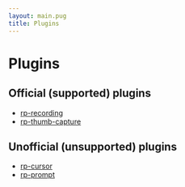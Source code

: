 ```yaml
---
layout: main.pug
title: Plugins
---
```


# Plugins

## Official (supported) plugins
- <a href="https://www.npmjs.com/package/rp-recording">rp-recording</a>
- <a href="https://github.com/ysulyma/rp-thumb-capture">rp-thumb-capture</a>

## Unofficial (unsupported) plugins

- <a href="https://www.npmjs.com/package/rp-cursor">rp-cursor</a>
- <a href="https://www.npmjs.com/package/rp-prompt">rp-prompt</a>

